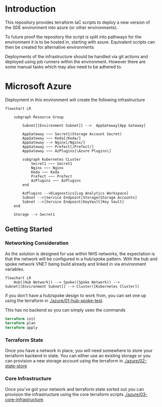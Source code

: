 # Introduction
This repository provides terraform IaC scripts to deploy a new version of the SDE environment into azure (or other environments).

To future proof the repository the script is split into pathways for the environment it is to be hosted in, starting with azure. Equivalent scripts can then be created for alternative environments

Deployments of the infrastructure should be handled via git actions and deployed using job runners within the environment. However there are some manual tasks which may also need to be adhered to.

# Microsoft Azure
Deployment in this environment will create the following infrastructure

```mermaid
flowchart LR
    
    subgraph Resource Group
        
        Subnet[[Environment Subnet]] -->  AppGateway[App Gateway]

        AppGateway ~~~ Secret1(Storage Account Secret)
        AppGateway ~~~ Keda[/Keda/]
        AppGateway --> Nginx[/Nginx/]
        AppGateway ~~~ Prefect[/Prefect/]
        AppGateway ~~~ AzPlugins[\Azure Plugins\]
        
        subgraph Kubernetes CLuster
            Secret1 ~~~ Secret1
            Nginx ~~~ Nginx 
            Keda ~~~ Keda
            Prefect ~~~ Prefect
            AzPlugins ~~~ AzPlugins
        end

        AzPlugins -->Diagnostics[Log Analytics Workspace]
        Subnet -->|Service Endpoint|Storage[Storage Accounts]
        Subnet -->|Service Endpoint|KeyVault[Key Vault]
    end

    Storage --> Secret1

```

## Getting Started
### Networking Consideration
As the solution is designed for use within NHS networks, the expectation is that the network will be configured in a hub/spoke pattern. With the hub and spoke network VNET being build already and linked in via environment variables.

```mermaid
flowchart LR
    Hub((Hub Network)) --> Spoke((Spoke Network)) --> Subnet[[Environment Subnet]] --> Cluster([Kubernetes Cluster])

```

if you don't have a hub/spoke design to work from, you can set one up using the terraform in [./azure/01-hub-spoke-test](azure/01-hub-spoke-test).

This has no backend so you can simply useo the commands

```terraform
terraform init
terraform plan
terraform apply
```

### Terraform State
Once you have a network in place, you will need somewhere to store your terraform backend in state. You can either use an existing storage or you can provision a new storage account using the terraform in [./azure/02-state-store](./azure/02-state-store/)

### Core Infrastructure
Once you've got your network and terraform state sorted out you can provision the infrastructure using the core terraform scripts [./azure/03-core-infrastructure](./azure/03-core-infrastructure/).
        